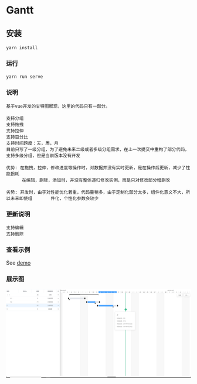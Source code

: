 # Gantt

## 安装

```
yarn install
```

### 运行

```
yarn run serve
```

### 说明

```
基于vue开发的甘特图展现，这里的代码只有一部分。

支持分组
支持拖拽
支持拉伸
支持百分比
支持时间跨度：天，周，月
目前只写了一级分组，为了避免未来二级或者多级分组需求，在上一次提交中重构了部分代码，支持多级分组，但是当前版本没有开发

优势: 在拖拽，拉伸，修改进度等操作时，对数据并没有实时更新，是在操作后更新，减少了性能损耗
      在编辑，删除，添加时，并没有整体递归修改实例，而是只对修改部分增删改

劣势: 开发时，由于对性能优化着重，代码量稍多，由于定制化部分太多，组件化意义不大，所以未来即使组       件化，个性化参数会较少
```

### 更新说明

```
支持编辑
支持删除

```

### 查看示例

See [demo](https://ggbeng1.github.io/Gantt/#/)

### 展示图

<img src="public/demo.png" alt="">
